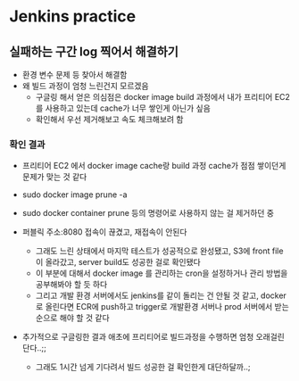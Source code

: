 # Jenkins practice

## 실패하는 구간 log 찍어서 해결하기
- 환경 변수 문제 등 찾아서 해결함
- 왜 빌드 과정이 엄청 느린건지 모르겠음
  - 구글링 해서 얻은 의심점은 docker image build 과정에서 내가 프리티어 EC2를 사용하고 있는데 cache가 너무 쌓인게 아닌가 싶음
  - 확인해서 우선 제거해보고 속도 체크해보려 함


### 확인 결과
- 프리티어 EC2 에서 docker image cache랑 build 과정 cache가 점점 쌓이던게 문제가 맞는 것 같다
- sudo docker image prune -a
- sudo docker container prune 등의 명령어로 사용하지 않는 걸 제거하던 중
- 퍼블릭 주소:8080 접속이 끊겼고, 재접속이 안된다
  - 그래도 느린 상태에서 마지막 테스트가 성공적으로 완성됐고, S3에 front file이 올라갔고, server build도 성공한 걸로 확인됐다
  - 이 부분에 대해서 docker image 를 관리하는 cron을 설정하거나 관리 방법을 공부해봐야 할 듯 하다
  - 그리고 개발 환경 서버에서도 jenkins를 같이 돌리는 건 안될 것 같고, docker로 올린다면 ECR에 push하고 trigger로 개발환경 서버나 prod 서버에서 받는 순으로 해야 할 것 같다

- 추가적으로 구글링한 결과 애초에 프리티어로 빌드과정을 수행하면 엄청 오래걸린단다..;;
  - 그래도 1시간 넘게 기다려서 빌드 성공한 걸 확인한게 대단하달까..;